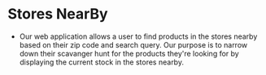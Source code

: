 # Stores NearBy
- Our web application allows a user to find products in the stores nearby based on their zip code and search query. Our purpose is to narrow down their scavanger hunt for the products they're looking for by displaying the current stock in the stores nearby. 

